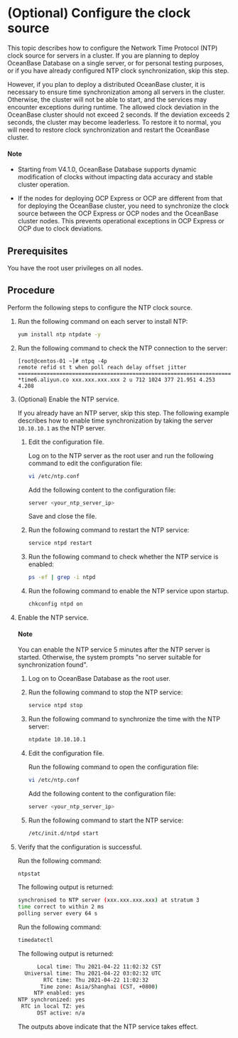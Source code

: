 # (Optional) Configure the clock source

This topic describes how to configure the Network Time Protocol (NTP) clock source for servers in a cluster. If you are planning to deploy OceanBase Database on a single server, or for personal testing purposes, or if you have already configured NTP clock synchronization, skip this step. 

However, if you plan to deploy a distributed OceanBase cluster, it is necessary to ensure time synchronization among all servers in the cluster. Otherwise, the cluster will not be able to start, and the services may encounter exceptions during runtime. The allowed clock deviation in the OceanBase cluster should not exceed 2 seconds. If the deviation exceeds 2 seconds, the cluster may become leaderless. To restore it to normal, you will need to restore clock synchronization and restart the OceanBase cluster.

<main id="notice" type='explain'>
   <h4>Note</h4>
   <ul>
   <li>
   <p>Starting from V4.1.0, OceanBase Database supports dynamic modification of clocks without impacting data accuracy and stable cluster operation.</p>
   </li>
   <li>
   <p>If the nodes for deploying OCP Express or OCP are different from that for deploying the OceanBase cluster, you need to synchronize the clock source between the OCP Express or OCP nodes and the OceanBase cluster nodes. This prevents operational exceptions in OCP Express or OCP due to clock deviations.</p>
   </li>
   </ul>
</main>

## Prerequisites

You have the root user privileges on all nodes.

## Procedure

Perform the following steps to configure the NTP clock source.

1. Run the following command on each server to install NTP:

   ```bash
   yum install ntp ntpdate -y
   ```

2. Run the following command to check the NTP connection to the server:

   ```shell
   [root@centos-01 ~]# ntpq -4p
   remote refid st t when poll reach delay offset jitter
   ==============================================================================
   *time6.aliyun.co xxx.xxx.xxx.xxx 2 u 712 1024 377 21.951 4.253 4.208
   ```

3. (Optional) Enable the NTP service.

   If you already have an NTP server, skip this step. The following example describes how to enable time synchronization by taking the server `10.10.10.1` as the NTP server.

   1. Edit the configuration file.

      Log on to the NTP server as the root user and run the following command to edit the configuration file:

      ```bash
      vi /etc/ntp.conf
      ```

      Add the following content to the configuration file:

      ```bash
      server <your_ntp_server_ip>
      ```

      Save and close the file.

   2. Run the following command to restart the NTP service:

      ```bash
      service ntpd restart
      ```

   3. Run the following command to check whether the NTP service is enabled:

      ```bash
      ps -ef | grep -i ntpd
      ```

   4. Run the following command to enable the NTP service upon startup.

      ```bash
      chkconfig ntpd on
      ```

4. Enable the NTP service.

   <main id="notice" type='notice'>
     <h4>Note</h4>
     <p>You can enable the NTP service 5 minutes after the NTP server is started. Otherwise, the system prompts "no server suitable for synchronization found". </p>
   </main>

   1. Log on to OceanBase Database as the root user.

   2. Run the following command to stop the NTP service:

      ```bash
      service ntpd stop
      ```

   3. Run the following command to synchronize the time with the NTP server:

      ```bash
      ntpdate 10.10.10.1
      ```

   4. Edit the configuration file.

      Run the following command to open the configuration file:

      ```bash
      vi /etc/ntp.conf
      ```

      Add the following content to the configuration file:

      ```bash
      server <your_ntp_server_ip>
      ```

   5. Run the following command to start the NTP service:

      ```bash
      /etc/init.d/ntpd start
      ```

5. Verify that the configuration is successful.

   Run the following command:

   ```bash
   ntpstat
   ```

   The following output is returned:

   ```bash
   synchronised to NTP server (xxx.xxx.xxx.xxx) at stratum 3
   time correct to within 2 ms
   polling server every 64 s
   ```

   Run the following command:

   ```bash
   timedatectl
   ```

   The following output is returned:

   ```bash
         Local time: Thu 2021-04-22 11:02:32 CST
     Universal time: Thu 2021-04-22 03:02:32 UTC
           RTC time: Thu 2021-04-22 11:02:32
          Time zone: Asia/Shanghai (CST, +0800)
        NTP enabled: yes
   NTP synchronized: yes
    RTC in local TZ: yes
         DST active: n/a
   ```

   The outputs above indicate that the NTP service takes effect.